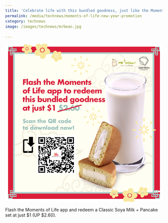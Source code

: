 ```yaml
---
title: 'Celebrate life with this bundled goodness, just like the Moments of Life app!'
permalink: /media/technews/moments-of-life-new-year-promotion
category: technews
image: /images/technews/mrbean.jpg

---
```



![MOL](/images/technews/mrbean.jpg)


Flash the Moments of Life app and redeem a Classic Soya Milk + Pancake set at just $1 (UP $2.60).
